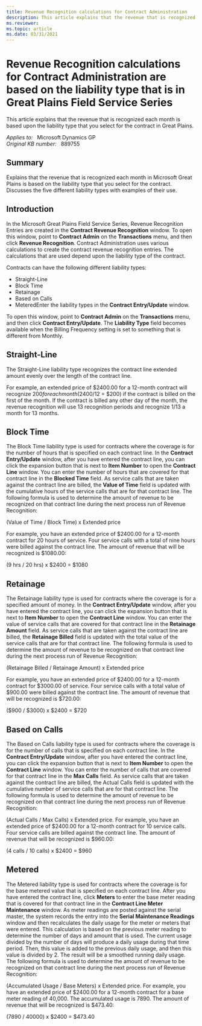 ```yaml
---
title: Revenue Recognition calculations for Contract Administration
description: This article explains that the revenue that is recognized each month is based upon the liability type that you select for the contract in Great Plains.
ms.reviewer: 
ms.topic: article
ms.date: 03/31/2021
---
```

# Revenue Recognition calculations for Contract Administration are based on the liability type that is in Great Plains Field Service Series

This article explains that the revenue that is recognized each month is based upon the liability type that you select for the contract in Great Plains.

_Applies to:_ &nbsp; Microsoft Dynamics GP  
_Original KB number:_ &nbsp; 889755

## Summary

Explains that the revenue that is recognized each month in Microsoft Great Plains is based on the liability type that you select for the contract. Discusses the five different liability types with examples of their use.

## Introduction

In the Microsoft Great Plains Field Service Series, Revenue Recognition Entries are created in the **Contract Revenue Recognition** window. To open this window, point to **Contract Admin** on the **Transactions** menu, and then click **Revenue Recognition**. Contract Administration uses various calculations to create the contract revenue recognition entries. The calculations that are used depend upon the liability type of the contract.

Contracts can have the following different liability types:

- Straight-Line
- Block Time
- Retainage
- Based on Calls
- MeteredEnter the liability types in the **Contract Entry/Update** window.

To open this window, point to **Contract Admin** on the **Transactions** menu, and then click **Contract Entry/Update**. The **Liability Type** field becomes available when the Billing Frequency setting is set to something that is different from Monthly.

## Straight-Line

The Straight-Line liability type recognizes the contract line extended amount evenly over the length of the contract line.

For example, an extended price of $2400.00 for a 12-month contract will recognize $200 for each month ($2400/12 = $200) if the contract is billed on the first of the month. If the contract is billed any other day of the month, the revenue recognition will use 13 recognition periods and recognize 1/13 a month for 13 months.

## Block Time

The Block Time liability type is used for contracts where the coverage is for the number of hours that is specified on each contract line. In the **Contract Entry/Update** window, after you have entered the contract line, you can click the expansion button that is next to **Item Number** to open the **Contract Line** window. You can enter the number of hours that are covered for that contract line in the **Blocked Time** field. As service calls that are taken against the contract line are billed, the **Value of Time** field is updated with the cumulative hours of the service calls that are for that contract line. The following formula is used to determine the amount of revenue to be recognized on that contract line during the next process run of Revenue Recognition:

(Value of Time / Block Time) x Extended price

For example, you have an extended price of $2400.00 for a 12-month contract for 20 hours of service. Four service calls with a total of nine hours were billed against the contract line. The amount of revenue that will be recognized is $1080.00:

(9 hrs / 20 hrs) x $2400 = $1080

## Retainage

The Retainage liability type is used for contracts where the coverage is for a specified amount of money. In the **Contract Entry/Update** window, after you have entered the contract line, you can click the expansion button that is next to **Item Number** to open the **Contract Line** window. You can enter the value of service calls that are covered for that contract line in the **Retainage Amount** field. As service calls that are taken against the contract line are billed, the **Retainage Billed** field is updated with the total value of the service calls that are for that contract line. The following formula is used to determine the amount of revenue to be recognized on that contract line during the next process run of Revenue Recognition:

(Retainage Billed / Retainage Amount) x Extended price

For example, you have an extended price of $2400.00 for a 12-month contract for $3000.00 of service. Four service calls with a total value of $900.00 were billed against the contract line. The amount of revenue that will be recognized is $720.00:

($900 / $3000) x $2400 = $720

## Based on Calls

The Based on Calls liability type is used for contracts where the coverage is for the number of calls that is specified on each contract line. In the **Contract Entry/Update** window, after you have entered the contract line, you can click the expansion button that is next to **Item Number** to open the **Contract Line** window. You can enter the number of calls that are covered for that contract line in the **Max Calls** field. As service calls that are taken against the contract line are billed, the Actual Calls field is updated with the cumulative number of service calls that are for that contract line. The following formula is used to determine the amount of revenue to be recognized on that contract line during the next process run of Revenue Recognition:

(Actual Calls / Max Calls) x Extended price. For example, you have an extended price of $2400.00 for a 12-month contract for 10 service calls. Four service calls are billed against the contract line. The amount of revenue that will be recognized is $960.00:

(4 calls / 10 calls) x $2400 = $960

## Metered

The Metered liability type is used for contracts where the coverage is for the base metered value that is specified on each contract line. After you have entered the contract line, click **Meters** to enter the base meter reading that is covered for that contract line in the **Contract Line Meter Maintenance** window. As meter readings are posted against the serial master, the system records the entry into the **Serial Maintenance Readings** window and then recalculates the daily usage for the meter or meters that were entered. This calculation is based on the previous meter reading to determine the number of days and amount that is used. The current usage divided by the number of days will produce a daily usage during that time period. Then, this value is added to the previous daily usage, and then this value is divided by 2. The result will be a smoothed running daily usage. The following formula is used to determine the amount of revenue to be recognized on that contract line during the next process run of Revenue Recognition:

(Accumulated Usage / Base Meters) x Extended price. For example, you have an extended price of $2400.00 for a 12-month contract for a base meter reading of 40,000. The accumulated usage is 7890. The amount of revenue that will be recognized is $473.40:

(7890 / 40000) x $2400 = $473.40
